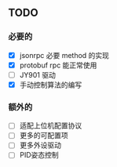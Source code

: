 ## TODO

### 必要的

- [x] jsonrpc 必要 method 的实现
- [x] protobuf rpc 能正常使用
- [ ] JY901 驱动
- [x] 手动控制算法的编写

### 额外的

- [ ] 适配上位机配置协议
- [ ] 更多的可配置项
- [ ] 更多外设驱动
- [ ] PID姿态控制